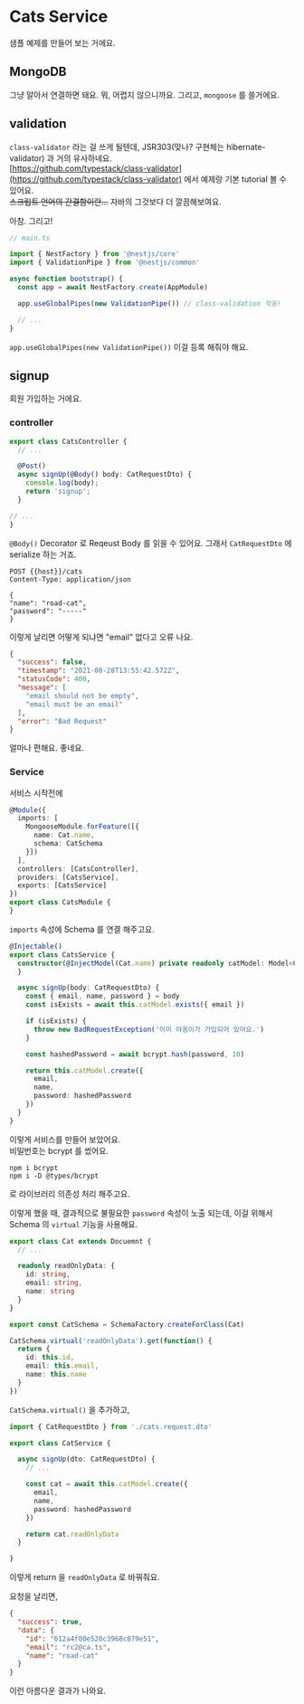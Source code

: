 # Cats Service

샘플 예제를 만들어 보는 거에요.

## MongoDB

그냥 알아서 연결하면 돼요. 뭐, 어렵지 않으니까요. 그리고, `mongoose` 를 쓸거에요.

## validation

`class-validator` 라는 걸 쓰게 될텐데, JSR303(맞나? 구현체는 hibernate-validator) 과 거의 유사하네요.  
[https://github.com/typestack/class-validator](https://github.com/typestack/class-validator) 에서 예제랑
기본 tutorial 볼 수 있어요.  
~~스크립트 언어의 간결함이란...~~ 자바의 그것보다 더 깔끔해보여요.

아참. 그리고!

```ts
// main.ts

import { NestFactory } from '@nestjs/core'
import { ValidationPipe } from '@nestjs/common'

async function bootstrap() {
  const app = await NestFactory.create(AppModule)

  app.useGlobalPipes(new ValidationPipe()) // class-validation 작동!

  // ...
}
```  

`app.useGlobalPipes(new ValidationPipe())` 이걸 등록 해줘야 해요.

## signup

회원 가입하는 거에요.

### controller

```ts
export class CatsController {
  // ...

  @Post()
  async signUp(@Body() body: CatRequestDto) {
    console.log(body);
    return 'signup';
  }

// ...
}
```

`@Body()` Decorator 로 Reqeust Body 를 읽을 수 있어요. 그래서 `CatRequestDto` 에 serialize 하는 거죠.

```http request
POST {{host}}/cats
Content-Type: application/json

{
"name": "road-cat",
"password": "-----"
}
```

이렇게 날리면 어떻게 되냐면 "email" 없다고 오류 나요.

```json
{
  "success": false,
  "timestamp": "2021-08-28T13:55:42.572Z",
  "statusCode": 400,
  "message": [
    "email should not be empty",
    "email must be an email"
  ],
  "error": "Bad Request"
}
```

얼마나 편해요. 좋네요.

### Service

서비스 시작전에

```ts
@Module({
  imports: [
    MongooseModule.forFeature([{
      name: Cat.name,
      schema: CatSchema
    }])
  ],
  controllers: [CatsController],
  providers: [CatsService],
  exports: [CatsService]
})
export class CatsModule {
}
```

`imports` 속성에 Schema 를 연결 해주고요.

```ts
@Injectable()
export class CatsService {
  constructor(@InjectModel(Cat.name) private readonly catModel: Model<Cat>) {
  }

  async signUp(body: CatRequestDto) {
    const { email, name, password } = body
    const isExists = await this.catModel.exists({ email })

    if (isExists) {
      throw new BadRequestException('이미 야옹이가 가입되어 있어요.')
    }

    const hashedPassword = await bcrypt.hash(password, 10)

    return this.catModel.create({
      email,
      name,
      password: hashedPassword
    })
  }
}
```

이렇게 서비스를 만들어 보았어요.  
비밀번호는 bcrypt 를 썼어요.

```shell
npm i bcrypt
npm i -D @types/bcrypt
```

로 라이브러리 의존성 처리 해주고요.

이렇게 했을 때, 결과적으로 불필요한 `password` 속성이 노출 되는데, 이걸 위해서 Schema 의 `virtual` 기능을 사용해요.

```ts
export class Cat extends Docuemnt {
  // ...

  readonly readOnlyData: {
    id: string,
    email: string,
    name: string
  }
}

export const CatSchema = SchemaFactory.createForClass(Cat)

CatSchema.virtual('readOnlyData').get(function() {
  return {
    id: this.id,
    email: this.email,
    name: this.name
  }
})
```

`CatSchema.virtual()` 을 추가하고,

```ts
import { CatRequestDto } from './cats.request.dto'

export class CatService {

  async signUp(dto: CatRequestDto) {
    // ...

    const cat = await this.catModel.create({
      email,
      name,
      password: hashedPassword
    })

    return cat.readOnlyData
  }

}
```
이렇게 return 을 `readOnlyData` 로 바꿔줘요.

요청을 날리면,
```json
{
  "success": true,
  "data": {
    "id": "612a4f00e520c3968c879e51",
    "email": "rc2@ca.ts",
    "name": "road-cat"
  }
}
```
이런 아름다운 결과가 나와요.
